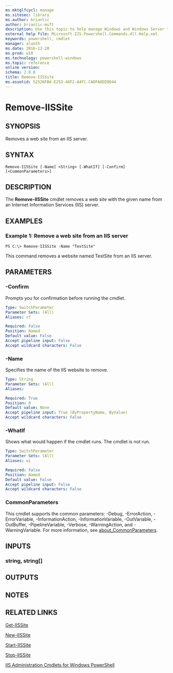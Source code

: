 ```yaml
---
ms.mktglfcycl: manage
ms.sitesec: library
ms.author: brianlic
author: brianlic-msft
description: Use this topic to help manage Windows and Windows Server technologies with Windows PowerShell.
external help file: Microsoft.IIS.Powershell.Commands.dll-Help.xml
keywords: powershell, cmdlet
manager: alanth
ms.date: 2016-12-20
ms.prod: w10
ms.technology: powershell-windows
ms.topic: reference
online version: 
schema: 2.0.0
title: Remove-IISSite
ms.assetid: 52526FB4-E253-46F2-A4FC-CADFA8ED9D44
---
```


# Remove-IISSite

## SYNOPSIS
Removes a web site from an IIS server.

## SYNTAX

```
Remove-IISSite [-Name] <String> [-WhatIf] [-Confirm] [<CommonParameters>]
```

## DESCRIPTION
The **Remove-IISSite** cmdlet removes a web site with the given name from an Internet Information Services (IIS) server.

## EXAMPLES

### Example 1: Remove a web site from an IIS server
```
PS C:\> Remove-IISSite -Name "TestSite"
```

This command removes a website named TestSite from an IIS server.

## PARAMETERS

### -Confirm
Prompts you for confirmation before running the cmdlet.

```yaml
Type: SwitchParameter
Parameter Sets: (All)
Aliases: cf

Required: False
Position: Named
Default value: False
Accept pipeline input: False
Accept wildcard characters: False
```

### -Name
Specifies the name of the IIS website to remove.

```yaml
Type: String
Parameter Sets: (All)
Aliases: 

Required: True
Position: 0
Default value: None
Accept pipeline input: True (ByPropertyName, ByValue)
Accept wildcard characters: False
```

### -WhatIf
Shows what would happen if the cmdlet runs.
The cmdlet is not run.

```yaml
Type: SwitchParameter
Parameter Sets: (All)
Aliases: wi

Required: False
Position: Named
Default value: False
Accept pipeline input: False
Accept wildcard characters: False
```

### CommonParameters
This cmdlet supports the common parameters: -Debug, -ErrorAction, -ErrorVariable, -InformationAction, -InformationVariable, -OutVariable, -OutBuffer, -PipelineVariable, -Verbose, -WarningAction, and -WarningVariable. For more information, see [about_CommonParameters](http://go.microsoft.com/fwlink/?LinkID=113216).

## INPUTS

### string, string[]

## OUTPUTS

## NOTES

## RELATED LINKS

[Get-IISSite](./Get-IISSite.md)

[New-IISSite](./New-IISSite.md)

[Start-IISSite](./Start-IISSite.md)

[Stop-IISSite](./Stop-IISSite.md)

[IIS Administration Cmdlets for Windows PowerShell](./iisadministration.md)


